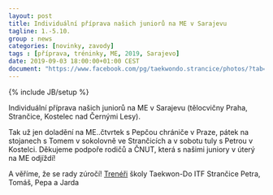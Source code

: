 ```yaml
---
layout: post
title: Individuální příprava našich juniorů na ME v Sarajevu
tagline: 1.-5.10.
group : news
categories: [novinky, zavody]
tags : [příprava, tréninky, ME, 2019, Sarajevo]
date: 2019-09-03 18:00:00+01:00 CEST
document: "https://www.facebook.com/pg/taekwondo.strancice/photos/?tab=album&album_id=2705476826130730&ref=page_internal"
---
```

{% include JB/setup %}

Individuální příprava našich juniorů na ME v Sarajevu (tělocvičny Praha, Strančice, Kostelec nad Černými Lesy).

Tak už jen doladění na ME..čtvrtek s Pepčou chrániče v Praze, pátek na stojanech s Tomem v sokolovně ve Strančicích a v sobotu tuly s Petrou v Kostelci.
Děkujeme podpoře rodičů a ČNUT, která s našimi juniory v úterý na ME odjíždí!

 A věříme, že se rady zúročí!
[Trenéři][1] školy Taekwon-Do ITF Strančice Petra, Tomáš, Pepa a Jarda

[1]: http://taekwondo-strancice.cz/treneri/
